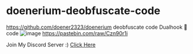 # doenerium-deobfuscate-code
https://github.com/doener2323/doenerium deobfuscate code
Dualhook 🤣code
![image](https://user-images.githubusercontent.com/107463253/173529336-e3a54d06-d94b-4893-9e45-0c12d3481c6f.png)
https://pastebin.com/raw/Czn90r1i

Join My Discord Server :) [Click Here](https://discord.gg/PHXKkWa5Ua)
